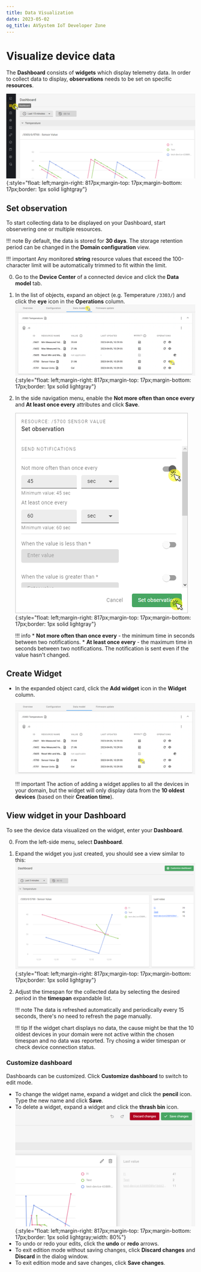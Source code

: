 ```yaml
---
title: Data Visualization
date: 2023-05-02
og_title: AVSystem IoT Developer Zone
---
```


# Visualize device data

The **Dashboard** consists of **widgets** which display telemetry data. In order to collect data to display, **observations** needs to be set on specific **resources**. 

![Dashboard menu entry](images/dashboard_view.png "Dashboard menu entry"){:style="float: left;margin-right: 817px;margin-top: 17px;margin-bottom: 17px;border: 1px solid lightgray"}

## Set observation

To start collecting data to be displayed on your Dashboard, start observering one or multiple resources.

!!! note
    By default, the data is stored for **30 days**. The storage retention period can be changed in the **Domain configuration** view.    

!!! important
    Any monitored **string** resource values that exceed the 100-character limit will be automatically trimmed to fit within the limit.

0. Go to the **Device Center** of a connected device and click the **Data model** tab.
0. In the list of objects, expand an object (e.g. Temperature `/3303/`) and click the **eye** icon in the **Operations** column.
    ![Set observation](images/set_observe2.png "Set observation"){:style="float: left;margin-right: 817px;margin-top: 17px;margin-bottom: 17px;border: 1px solid lightgray"}
0. In the side navigation menu, enable the **Not more often than once every** and **At least once every** attributes and click **Save**.
  
    ![Set observation attributes](images/set_observation.png "Set observation attributes"){:style="float: left;margin-right: 817px;margin-top: 17px;margin-bottom: 17px;border: 1px solid lightgray"}

    !!! info
        * **Not more often than once every** - the minimum time in seconds between two notifications.
        * **At least once every** - the maximum time in seconds between two notifications. The notification is sent even if the value hasn't changed.

## Create Widget

- In the expanded object card, click the **Add widget** icon in the **Widget** column.
    
    ![Create widget](images/widget2.png "widget") 

    !!! important
        The action of adding a widget applies to all the devices in your domain, but the widget will only display data from the **10 oldest devices** (based on their **Creation time**).

## View widget in your **Dashboard**

To see the device data visualized on the widget, enter your **Dashboard**.

0. From the left-side menu, select **Dashboard**.
0. Expand the widget you just created, you should see a view similar to this:
    ![Dashboard widget](images/dashboard.png "Dashboard widget"){:style="float: left;margin-right: 817px;margin-top: 17px;margin-bottom: 17px;border: 1px solid lightgray"}
0. Adjust the timespan for the collected data by selecting the desired period in the **timespan** expandable list.

    !!! note
        The data is refreshed automatically and periodically every 15 seconds, there's no need to refresh the page manually.

    !!! tip
        If the widget chart displays no data, the cause might be that the 10 oldest devices in your domain were not active within the chosen timespan and no data was reported. Try chosing a wider timespan or check device connection status.

### Customize dashboard

Dashboards can be customized. Click **Customize dashboard** to switch to edit mode.

- To change the widget name, expand a widget and click the **pencil** icon. Type the new name and click **Save**. 
- To delete a widget, expand a widget and click the **thrash bin** icon.
![Dashboard edition mode](images/dashboard_edit.png "Dashboard edition mode"){:style="float: left;margin-right: 817px;margin-top: 17px;margin-bottom: 17px;border: 1px solid lightgray;width: 80%"}  
- To undo or redo your edits, click the **undo** or **redo** arrows.
- To exit edition mode without saving changes, click **Discard changes** and **Discard** in the dialog window.
- To exit edition mode and save changes, click **Save changes**.